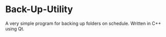 # Back-Up-Utility
A very simple program for backing up folders on schedule. Written in C++ using Qt.
